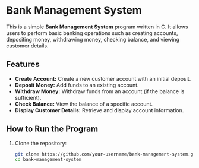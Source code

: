# Bank Management System

This is a simple **Bank Management System** program written in C. It allows users to perform basic banking operations such as creating accounts, depositing money, withdrawing money, checking balance, and viewing customer details.

## Features

- **Create Account:** Create a new customer account with an initial deposit.
- **Deposit Money:** Add funds to an existing account.
- **Withdraw Money:** Withdraw funds from an account (if the balance is sufficient).
- **Check Balance:** View the balance of a specific account.
- **Display Customer Details:** Retrieve and display account information.

## How to Run the Program

1. Clone the repository:
   ```bash
   git clone https://github.com/your-username/bank-management-system.git
   cd bank-management-system
